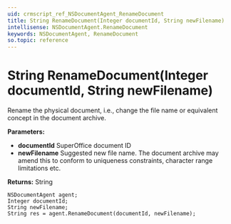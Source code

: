 ```yaml
---
uid: crmscript_ref_NSDocumentAgent_RenameDocument
title: String RenameDocument(Integer documentId, String newFilename)
intellisense: NSDocumentAgent.RenameDocument
keywords: NSDocumentAgent, RenameDocument
so.topic: reference
---
```


# String RenameDocument(Integer documentId, String newFilename)

Rename the physical document, i.e., change the file name or equivalent concept in the document archive.

**Parameters:**
 - **documentId** SuperOffice document ID
 - **newFilename** Suggested new file name. The document archive may amend this to conform to uniqueness constraints, character range limitations etc.

**Returns:** String

```crmscript
NSDocumentAgent agent;
Integer documentId;
String newFilename;
String res = agent.RenameDocument(documentId, newFilename);
```

